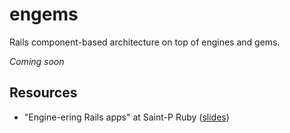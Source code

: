 # engems

Rails component-based architecture on top of engines and gems.

_Coming soon_

## Resources

- "Engine-ering Rails apps" at Saint-P Ruby ([slides](https://speakerdeck.com/palkan/saint-p-ruby-meetup-engine-ering-rails-apps))
